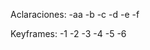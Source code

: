 Aclaraciones:
            -aa
            -b
            -c
            -d
            -e
            -f

Keyframes:
            -1
            -2
            -3
            -4
            -5
            -6
